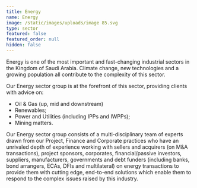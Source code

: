 ```yaml
---
title: Energy
name: Energy
image: /static/images/uploads/image 85.svg
type: sector
featured: false
featured_order: null
hidden: false
---
```

Energy is one of the most important and fast-changing industrial sectors in the Kingdom of Saudi Arabia. Climate change, new technologies and a growing population all contribute to the complexity of this sector.  

Our Energy sector group is at the forefront of this sector, providing clients with advice on:

- Oil & Gas (up, mid and downstream)
- Renewables;
- Power and Utilities (including IPPs and IWPPs);
- Mining matters.

Our Energy sector group consists of a multi-disciplinary team of experts drawn from our Project, Finance and Corporate practices who have an unrivaled depth of experience working with sellers and acquirers (on M&A transactions), project sponsors, corporates, financial/passive investors, suppliers, manufacturers, governments and debt funders (including banks, bond arrangers, ECAs, DFIs and multilateral) on energy transactions to provide them with cutting edge, end-to-end solutions which enable them to respond to the complex issues raised by this industry.
